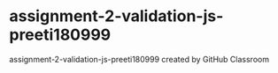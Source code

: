 # assignment-2-validation-js-preeti180999
assignment-2-validation-js-preeti180999 created by GitHub Classroom
